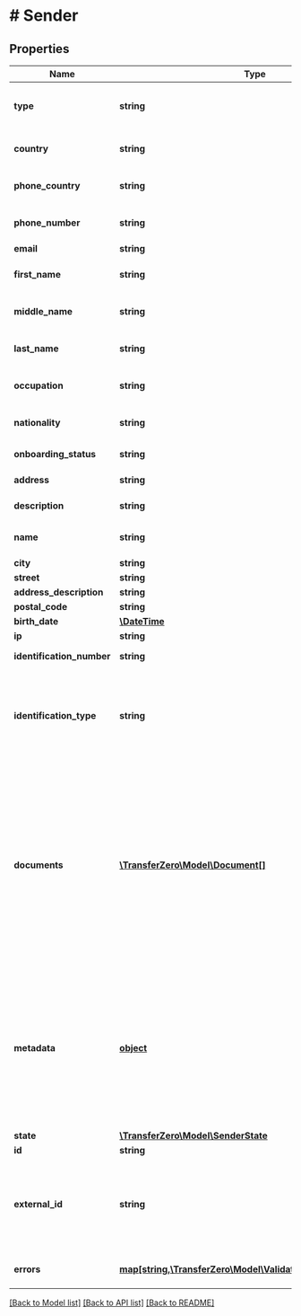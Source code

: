 # # Sender

## Properties

Name | Type | Description | Notes
------------ | ------------- | ------------- | -------------
**type** | **string** | Type of sender to create - either person or business (defaults to person) | [optional] 
**country** | **string** | Country of sender in 2-character alpha ISO 3166-2 country format | 
**phone_country** | **string** | Phone country of sender in 2-character alpha ISO 3166-2 country format | 
**phone_number** | **string** | Phone number of sender (without country callcode) | [optional] 
**email** | **string** | Email of sender | 
**first_name** | **string** | First name of sender (used only with a Personal sender) | [optional] 
**middle_name** | **string** | Middle name of sender (used only with a Personal sender) | [optional] 
**last_name** | **string** | Last name of sender (used only with a Personal sender) | [optional] 
**occupation** | **string** | Occupation of sender (used only with a Personal sender) | [optional] 
**nationality** | **string** | The nationality of the sender (used only with a Personal sender) | [optional] 
**onboarding_status** | **string** | The onboarding status of the sender | [optional] 
**address** | **string** | The address of the sender | [optional] 
**description** | **string** | Description of the sender | [optional] 
**name** | **string** | Name of sender (used only with a Business sender) | [optional] 
**city** | **string** | Sender&#39;s city | 
**street** | **string** | Sender&#39;s street | 
**address_description** | **string** | Description of address | [optional] 
**postal_code** | **string** | Zip code of sender | 
**birth_date** | [**\DateTime**](\DateTime.md) | Date of birth of sender | [optional] 
**ip** | **string** | IP of sender | 
**identification_number** | **string** | Identification number of document used | [optional] 
**identification_type** | **string** | Document to be identified. The identification type can be one of the following:  - &#x60;DL&#x60;: Driving License - &#x60;PP&#x60;: International Passport - &#x60;ID&#x60;: National ID - &#x60;OT&#x60;: Other | [optional] 
**documents** | [**\TransferZero\Model\Document[]**](Document.md) | Needed for KYC checks. Required to approve the sender unless KYC is waived for your account. Please send us an empty list of documents: &#x60;\&quot;documents\&quot;: [ ]&#x60; in the request if KYC has been waived.  If the documents already exist, please send the Document ID eg. &#x60;&#x60;&#x60;JSON \&quot;documents\&quot;: [   {     \&quot;id\&quot;: \&quot;b6648ba3-1c7b-4f59-8580-684899c84a07\&quot;   } ] &#x60;&#x60;&#x60; | 
**metadata** | [**object**](.md) | Metadata of sender. You can store any detail specific to your integration here (for example the local ID of the sender on your end). When requesting sender details you will receive the sent metadata back. Also when sending sender related webhooks you will receive the details stored here as well. | [optional] 
**state** | [**\TransferZero\Model\SenderState**](SenderState.md) |  | [optional] 
**id** | **string** |  | [optional] 
**external_id** | **string** | Optional ID that is supplied by partner linking it to the partner&#39;s own Sender ID. Note: if present we will validate whether the sent ID is a duplicate in our system or not. | [optional] 
**errors** | [**map[string,\TransferZero\Model\ValidationErrorDescription[]]**](array.md) | The fields that have some problems and don&#39;t pass validation | [optional] 

[[Back to Model list]](../../README.md#documentation-for-models) [[Back to API list]](../../README.md#documentation-for-api-endpoints) [[Back to README]](../../README.md)



